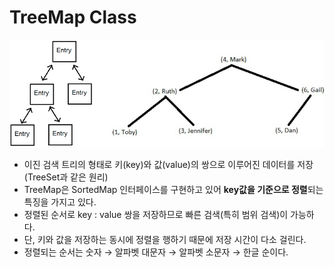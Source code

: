 # TreeMap Class

![Untitled](./images/TreeMap%20Class/Untitled.png)

- 이진 검색 트리의 형태로 키(key)와 값(value)의 쌍으로 이루어진 데이터를 저장 (TreeSet과 같은 원리)
- TreeMap은 SortedMap 인터페이스를 구현하고 있어 **key값을 기준으로 정렬**되는 특징을 가지고 있다.
- 정렬된 순서로 key : value 쌍을 저장하므로 빠른 검색(특히 범위 검색)이 가능하다.
- 단, 키와 값을 저장하는 동시에 정렬을 행하기 때문에 저장 시간이 다소 걸린다.
- 정렬되는 순서는 숫자 → 알파벳 대문자 → 알파벳 소문자 → 한글 순이다.